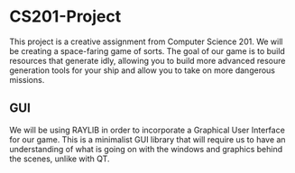 # CS201-Project
This project is a creative assignment from Computer Science 201. We will be creating a space-faring game of sorts. The goal of our game is to build resources that generate idly, allowing you to build more advanced resoure generation tools for your ship and allow you to take on more dangerous missions. 


## GUI
We will be using RAYLIB in order to incorporate a Graphical User Interface for our game. This is a minimalist GUI library that will require us to have an understanding of what is going on with the windows and graphics behind the scenes, unlike with QT.
